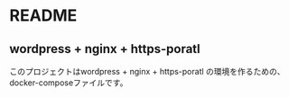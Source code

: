 # README
## wordpress + nginx + https-poratl
このプロジェクトはwordpress + nginx + https-poratl の環境を作るための、docker-composeファイルです。  
